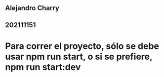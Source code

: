 ## Alejandro Charry
## 202111151

# Para correr el proyecto, sólo se debe usar npm run start, o si se prefiere, npm run start:dev